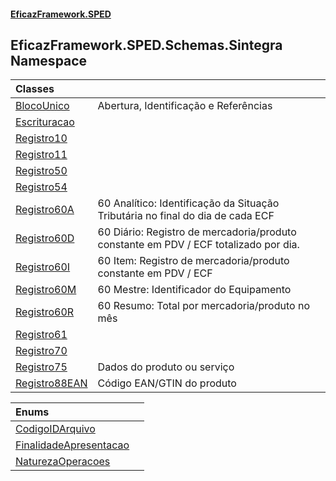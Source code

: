 #### [EficazFramework.SPED](EficazFrameworkSPED.md 'EficazFramework SPED')

## EficazFramework.SPED.Schemas.Sintegra Namespace

| Classes | |
| :--- | :--- |
| [BlocoUnico](EficazFramework.SPED.Schemas.Sintegra/BlocoUnico.md 'EficazFramework.SPED.Schemas.Sintegra.BlocoUnico') | Abertura, Identificação e Referências |
| [Escrituracao](EficazFramework.SPED.Schemas.Sintegra/Escrituracao.md 'EficazFramework.SPED.Schemas.Sintegra.Escrituracao') | |
| [Registro10](EficazFramework.SPED.Schemas.Sintegra/Registro10.md 'EficazFramework.SPED.Schemas.Sintegra.Registro10') | |
| [Registro11](EficazFramework.SPED.Schemas.Sintegra/Registro11.md 'EficazFramework.SPED.Schemas.Sintegra.Registro11') | |
| [Registro50](EficazFramework.SPED.Schemas.Sintegra/Registro50.md 'EficazFramework.SPED.Schemas.Sintegra.Registro50') | |
| [Registro54](EficazFramework.SPED.Schemas.Sintegra/Registro54.md 'EficazFramework.SPED.Schemas.Sintegra.Registro54') | |
| [Registro60A](EficazFramework.SPED.Schemas.Sintegra/Registro60A.md 'EficazFramework.SPED.Schemas.Sintegra.Registro60A') | 60 Analítico: Identificação da Situação Tributária no final do dia de cada ECF |
| [Registro60D](EficazFramework.SPED.Schemas.Sintegra/Registro60D.md 'EficazFramework.SPED.Schemas.Sintegra.Registro60D') | 60 Diário: Registro de mercadoria/produto constante em PDV / ECF totalizado por dia. |
| [Registro60I](EficazFramework.SPED.Schemas.Sintegra/Registro60I.md 'EficazFramework.SPED.Schemas.Sintegra.Registro60I') | 60 Item: Registro de mercadoria/produto constante em PDV / ECF |
| [Registro60M](EficazFramework.SPED.Schemas.Sintegra/Registro60M.md 'EficazFramework.SPED.Schemas.Sintegra.Registro60M') | 60 Mestre: Identificador do Equipamento |
| [Registro60R](EficazFramework.SPED.Schemas.Sintegra/Registro60R.md 'EficazFramework.SPED.Schemas.Sintegra.Registro60R') | 60 Resumo: Total por mercadoria/produto no mês |
| [Registro61](EficazFramework.SPED.Schemas.Sintegra/Registro61.md 'EficazFramework.SPED.Schemas.Sintegra.Registro61') | |
| [Registro70](EficazFramework.SPED.Schemas.Sintegra/Registro70.md 'EficazFramework.SPED.Schemas.Sintegra.Registro70') | |
| [Registro75](EficazFramework.SPED.Schemas.Sintegra/Registro75.md 'EficazFramework.SPED.Schemas.Sintegra.Registro75') | Dados do produto ou serviço |
| [Registro88EAN](EficazFramework.SPED.Schemas.Sintegra/Registro88EAN.md 'EficazFramework.SPED.Schemas.Sintegra.Registro88EAN') | Código EAN/GTIN do produto |

| Enums | |
| :--- | :--- |
| [CodigoIDArquivo](EficazFramework.SPED.Schemas.Sintegra/CodigoIDArquivo.md 'EficazFramework.SPED.Schemas.Sintegra.CodigoIDArquivo') | |
| [FinalidadeApresentacao](EficazFramework.SPED.Schemas.Sintegra/FinalidadeApresentacao.md 'EficazFramework.SPED.Schemas.Sintegra.FinalidadeApresentacao') | |
| [NaturezaOperacoes](EficazFramework.SPED.Schemas.Sintegra/NaturezaOperacoes.md 'EficazFramework.SPED.Schemas.Sintegra.NaturezaOperacoes') | |
